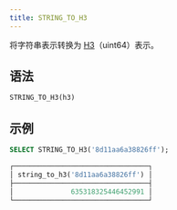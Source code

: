 ```yaml
---
title: STRING_TO_H3
---
```


将字符串表示转换为 [H3](https://eng.uber.com/h3/)（uint64）表示。

## 语法

```sql
STRING_TO_H3(h3)
```

## 示例

```sql
SELECT STRING_TO_H3('8d11aa6a38826ff');

┌─────────────────────────────────┐
│ string_to_h3('8d11aa6a38826ff') │
├─────────────────────────────────┤
│              635318325446452991 │
└─────────────────────────────────┘
```